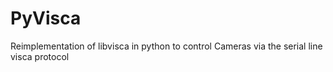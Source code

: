 PyVisca
=======

Reimplementation of libvisca in python to control Cameras via the serial line visca protocol
